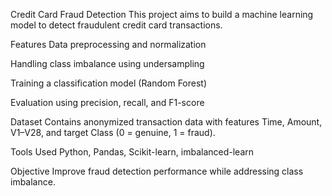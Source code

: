 Credit Card Fraud Detection
This project aims to build a machine learning model to detect fraudulent credit card transactions.

Features
Data preprocessing and normalization

Handling class imbalance using undersampling

Training a classification model (Random Forest)

Evaluation using precision, recall, and F1-score

Dataset
Contains anonymized transaction data with features Time, Amount, V1–V28, and target Class (0 = genuine, 1 = fraud).

Tools Used
Python, Pandas, Scikit-learn, imbalanced-learn

Objective
Improve fraud detection performance while addressing class imbalance.
